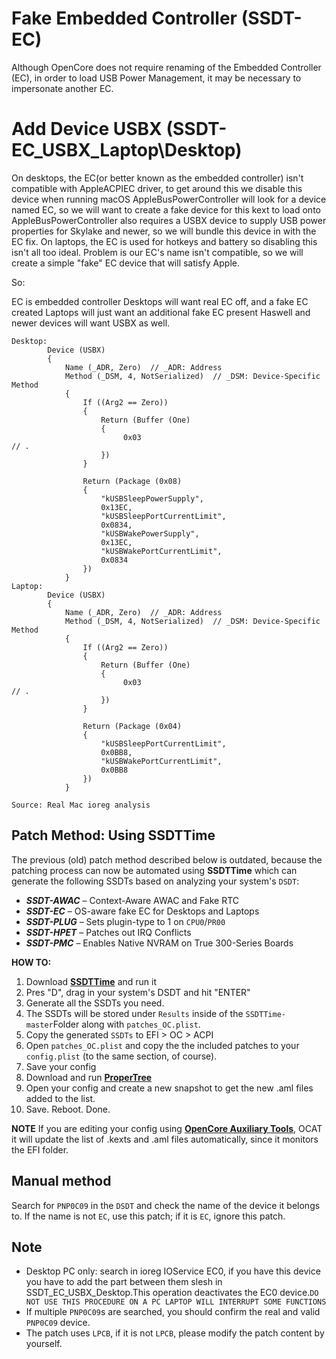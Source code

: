 # Fake Embedded Controller (SSDT-EC)

Although OpenCore does not require renaming of the Embedded Controller (EC), in order to load USB Power Management, it may be necessary to impersonate another EC.

# Add Device USBX (SSDT-EC_USBX_Laptop\Desktop)

On desktops, the EC(or better known as the embedded controller) isn't compatible with AppleACPIEC driver, to get around this we disable this device when running macOS
AppleBusPowerController will look for a device named EC, so we will want to create a fake device for this kext to load onto
AppleBusPowerController also requires a USBX device to supply USB power properties for Skylake and newer, so we will bundle this device in with the EC fix.
On laptops, the EC is used for hotkeys and battery so disabling this isn't all too ideal. Problem is our EC's name isn't compatible, so we will create a simple "fake" EC device that will satisfy Apple.

So:

EC is embedded controller
Desktops will want real EC off, and a fake EC created
Laptops will just want an additional fake EC present
Haswell and newer devices will want USBX as well.

```
Desktop:
        Device (USBX)
        {
            Name (_ADR, Zero)  // _ADR: Address
            Method (_DSM, 4, NotSerialized)  // _DSM: Device-Specific Method
            {
                If ((Arg2 == Zero))
                {
                    Return (Buffer (One)
                    {
                         0x03                                             // .
                    })
                }

                Return (Package (0x08)
                {
                    "kUSBSleepPowerSupply", 
                    0x13EC, 
                    "kUSBSleepPortCurrentLimit", 
                    0x0834, 
                    "kUSBWakePowerSupply", 
                    0x13EC, 
                    "kUSBWakePortCurrentLimit", 
                    0x0834
                })
            }
Laptop:
        Device (USBX)
        {
            Name (_ADR, Zero)  // _ADR: Address
            Method (_DSM, 4, NotSerialized)  // _DSM: Device-Specific Method
            {
                If ((Arg2 == Zero))
                {
                    Return (Buffer (One)
                    {
                         0x03                                             // .
                    })
                }

                Return (Package (0x04)
                {
                    "kUSBSleepPortCurrentLimit", 
                    0x0BB8, 
                    "kUSBWakePortCurrentLimit", 
                    0x0BB8
                })
            }

Source: Real Mac ioreg analysis
```
## Patch Method: Using SSDTTime

The previous (old) patch method described below is outdated, because the patching process can now be automated using **SSDTTime** which can generate the following SSDTs based on analyzing your system's `DSDT`:

* ***SSDT-AWAC*** – Context-Aware AWAC and Fake RTC
* ***SSDT-EC*** – OS-aware fake EC for Desktops and Laptops
* ***SSDT-PLUG*** – Sets plugin-type to 1 on `CPU0`/`PR00`
* ***SSDT-HPET*** – Patches out IRQ Conflicts
* ***SSDT-PMC*** – Enables Native NVRAM on True 300-Series Boards

**HOW TO:**

1. Download [**SSDTTime**](https://github.com/corpnewt/SSDTTime) and run it
2. Pres "D", drag in your system's DSDT and hit "ENTER"
3. Generate all the SSDTs you need.
4. The SSDTs will be stored under `Results` inside of the `SSDTTime-master`Folder along with `patches_OC.plist`.
5. Copy the generated `SSDTs` to EFI > OC > ACPI
6. Open `patches_OC.plist` and copy the the included patches to your `config.plist` (to the same section, of course).
7. Save your config
8. Download and run [**ProperTree**](https://github.com/corpnewt/ProperTree)
9. Open your config and create a new snapshot to get the new .aml files added to the list.
10. Save. Reboot. Done. 

**NOTE**
If you are editing your config using [**OpenCore Auxiliary Tools**](https://github.com/ic005k/QtOpenCoreConfig/releases), OCAT it will update the list of .kexts and .aml files automatically, since it monitors the EFI folder.

## Manual method

Search for `PNP0C09` in the `DSDT` and check the name of the device it belongs to. If the name is not `EC`, use this patch; if it is `EC`, ignore this patch.

## Note

- Desktop PC only: search in ioreg IOService EC0, if you have this device you have to add the part between them slesh in SSDT_EC_USBX_Desktop.This operation deactivates the EC0 device.`DO NOT USE THIS PROCEDURE ON A PC LAPTOP WILL INTERRUPT SOME FUNCTIONS`
- If multiple `PNP0C09`s are searched, you should confirm the real and valid `PNP0C09` device.
- The patch uses `LPCB`, if it is not `LPCB`, please modify the patch content by yourself.

